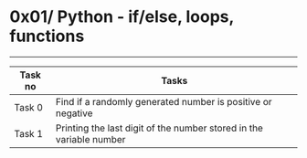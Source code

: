 # 0x01/ Python - if/else, loops, functions
---
|Task no|Tasks	|
|-------|-------|
|Task 0 |Find if a randomly generated number is positive or negative|
|Task 1 |Printing the last digit of the number stored in the variable number|

